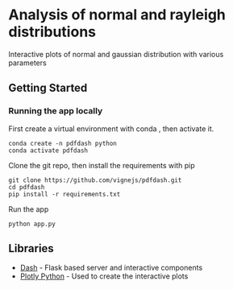 # **Analysis of normal and rayleigh distributions**
Interactive plots of normal and gaussian distribution with various parameters
## Getting Started

### Running the app locally

First create a virtual environment with conda , then activate it.

```
conda create -n pdfdash python
conda activate pdfdash
```

Clone the git repo, then install the requirements with pip
```
git clone https://github.com/vignejs/pdfdash.git
cd pdfdash
pip install -r requirements.txt
```

Run the app
```
python app.py
```

## Libraries
* [Dash](https://dash.plot.ly/) - Flask based server and interactive components
* [Plotly Python](https://plot.ly/python/) - Used to create the interactive plots
